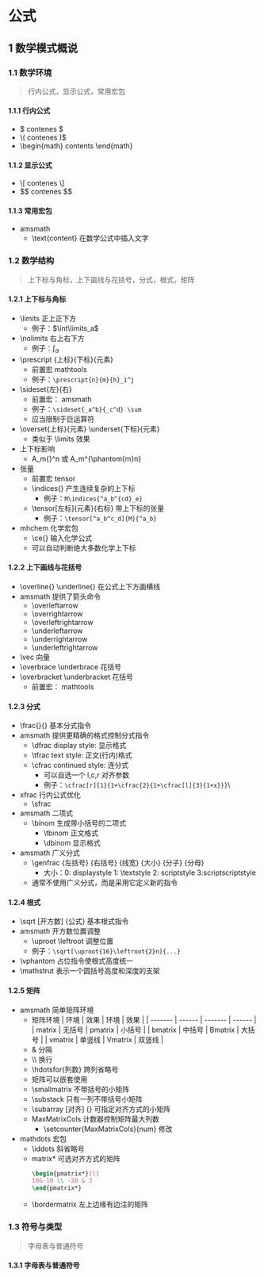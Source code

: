 <link rel=stylesheet href=style.css>

<h1> 公式 </h1>
<h2> 1 数学模式概说 </h2>
<h3> 1.1 数学环境 </h3>

> 行内公式，显示公式，常用宏包

<h4> 1.1.1 行内公式 </h4>

- <span class=command>$ contenes \$</span>
- <span class=command>\\( contenes \)\$</span>
- <span class=command>\begin{math} contents \end{math}</span>

<h4> 1.1.2 显示公式 </h4>

- <span class=command>\\[ contenes \\]</span>
- <span class=command>$$ contenes \$$</span>

<h4> 1.1.3 常用宏包 </h4>

- <span class=macro> amsmath </span>
  - <span class=command> \text{content} </span> 在数学公式中插入文字



<h3> 1.2 数学结构 </h3>

> 上下标与角标，上下画线与花括号，分式，根式，矩阵

<h4> 1.2.1 上下标与角标 </h4>

  - <span class=command>\limits</span> 正上正下方
    - 例子：$\int\limits_a$
  - <span class=command>\nolimits</span> 右上右下方
    - 例子：$\int\nolimits_a$
  - <span class=command>\prescript {上标}{下标}{元素}</span>
    - 前置宏<span class=macro> mathtools </span>
    - 例子：``` \prescript{n}{m}{h}_i^j ```
  - <span class=command> \sideset{左}{右} </span>
    - 前置宏：<span class=macro> amsmath </span>
    - 例子：``` \sideset{_a^b}{_c^d} \sum ```
    - 应当限制于巨运算符
  - <span class=command> \overset{上标}{元素}  \underset{下标}{元素} </span>
    - 类似于 <span class=command>\limits</span> 效果
  - 上下标影响
    - <span class=command> A_m{}^n  或 A_m^{\phantom{m}n} </span>
  - 张量
    - 前置宏 <span class=macro> tensor </span>
    - <span class=command> \indices{} </span> 产生连续复杂的上下标
      - 例子：``` M\indices{^a_b^{cd}_e} ```
    - <span class=command> \tensor[左标]{元素}{右标} </span> 带上下标的张量
      - 例子：``` \tensor[^a_b^c_d]{M}{^a_b} ```
  - <span class=macro> mhchem </span>化学宏包
    - <span class=command> \ce{} </span> 输入化学公式
    - 可以自动判断绝大多数化学上下标

<h4> 1.2.2 上下画线与花括号 </h4>

  - <span class=command> \overline{} \underline{} </span> 在公式上下方画横线
  - <span class=macro> amsmath </span>提供了箭头命令
    - <span class=command> \overleftarrow </span>
    - <span class=command> \overrightarrow </span>
    - <span class=command> \overleftrightarrow </span>
    - <span class=command> \underleftarrow </span>
    - <span class=command> \underrightarrow </span>
    - <span class=command> \underleftrightarrow </span>
  - <span class=command> \vec </span>向量
  - <span class=command> \overbrace \underbrace </span>花括号
  - <span class=command> \overbracket \underbracket </span>花括号
    - 前置宏：<span class=macro> mathtools </span>

<h4> 1.2.3 分式 </h4>

  - <span class=command> \frac{}{} </span>基本分式指令
  - <span class=macro> amsmath </span>提供更精确的格式控制分式指令
    - <span class=command> \dfrac </span>display style: 显示格式
    - <span class=command> \tfrac </span>text style: 正文(行内)格式
    - <span class=command> \cfrac </span>continued style: 连分式
      - 可以自选一个<span class=attribute> l,c,r </span> 对齐参数
      - 例子：``` \cfrac[r]{1}{1+\cfrac{2}{1+\cfrac[l]{3}{1+x}}} ```\
  - <span class=macro> xfrac </span>行内公式优化
    - <span class=command> \sfrac </span>
  - <span class=macro> amsmath </span>二项式
    - <span class=command> \binom </span>生成带小括号的二项式
      - <span class=command> \tbinom </span> 正文格式
      - <span class=command> \dbinom </span> 显示格式
  - <span class=macro> amsmath </span>广义分式
    - <span class=command> \genfrac {左括号} {右括号} {线宽} {大小} {分子} {分母} </span>
      - 大小：0: displaystyle  1: \textstyle 2: scriptstyle 3:scriptscriptstyle
    - 通常不使用广义分式，而是采用它定义新的指令

<h4> 1.2.4 根式 </h4>

  - <span class=command> \sqrt [开方数] {公式} </span> 基本根式指令
  - <span class=macro> amsmath </span>开方数位置调整
    - <span class=command> \uproot \leftroot </span>调整位置
    - 例子：``` \sqrt[\uproot{16}\leftroot{2}n]{...} ```
  - <span class=command> \vphantom </span>占位指令使根式高度统一
  - <span class=command> \mathstrut </span>表示一个圆括号高度和深度的支架

<h4> 1.2.5 矩阵 </h4>

  - <span class=macro> amsmath </span> 简单矩阵环境
    - 矩阵环境
      | 环境    | 效果   | 环境    | 效果   |
      | ------- | ------ | ------- | ------ |
      | matrix  | 无括号 | pmatrix | 小括号 |
      | bmatrix | 中括号 | Bmatrix | 大括号 |
      | vmatrix | 单竖线 | Vmatrix | 双竖线 |
    - <span class=command> & </span> 分隔
    - <span class=command> \\\ </span> 换行
    - <span class=command> \hdotsfor{列数} </span> 跨列省略号
    - 矩阵可以嵌套使用
    - <span class=command> \smallmatrix </span> 不带括号的小矩阵
    - <span class=command> \substack </span> 只有一列不带括号小矩阵
    - <span class=command> \subarray [对齐] {} </span> 可指定对齐方式的小矩阵
    - <span class=attribute> MaxMatrixCols </span>计数器控制矩阵最大列数
      - <span class=command> \setcounter{MaxMatrixCols}{num} </span>修改
  - <span class=macro> mathdots </span>宏包
    - <span class=command> \iddots </span> 斜省略号
    - <span class=command> matrix* </span> 可选对齐方式的矩阵
        ```latex
        \begin{pmatrix*}[l]
        10&-10 \\ -20 & 3
        \end{pmatrix*}
        ```
    - <span class=command> \bordermatrix </span> 左上边缘有边注的矩阵


<h3> 1.3 符号与类型 </h3>

> 字母表与普通符号

<h4> 1.3.1 字母表与普通符号 </h4>